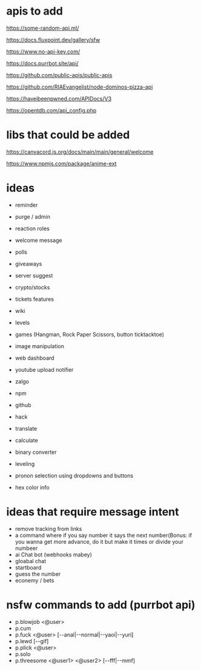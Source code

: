 # apis to add
https://some-random-api.ml/

https://docs.fluxpoint.dev/gallery/sfw

https://www.no-api-key.com/

https://docs.purrbot.site/api/

https://github.com/public-apis/public-apis

https://github.com/RIAEvangelist/node-dominos-pizza-api

https://haveibeenpwned.com/APIDocs/V3

https://opentdb.com/api_config.php


# libs that could be added
https://canvacord.js.org/docs/main/main/general/welcome

https://www.npmjs.com/package/anime-ext


# ideas
- reminder
- purge / admin
- reaction roles
- welcome message
- polls 
- giveaways 
- server suggest 
- crypto/stocks 

- tickets features
- wiki
- levels
- games (Hangman, Rock Paper Scissors, button ticktacktoe)
- image manipulation
- web dashboard
- youtube upload notifier

- zalgo
- npm
- github
- hack
- translate
- calculate
- binary converter

- leveling
- pronon selection using dropdowns and buttons
- hex color info

# ideas that require message intent
- remove tracking from links 
- a command where if you say number it says the next number(Bonus: if you wanna get more advance, do it but make it times or divide your numbeer
- ai Chat bot (webhooks mabey)
- gloabal chat
- startboard
- guess the number
- econemy / bets 

# nsfw commands to add (purrbot api)
- p.blowjob <@user>
- p.cum
- p.fuck <@user> [--anal|--normal|--yaoi|--yuri]
- p.lewd [--gif]
- p.plick <@user>
- p.solo
- p.threesome <@user1> <@user2> [--fff|--mmf]
